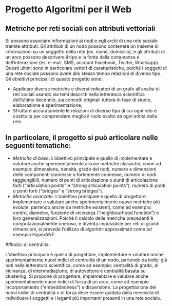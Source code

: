 # Progetto Algoritmi per il Web
## **Metriche per reti sociali con attributi vettoriali**
Si possono associare informazioni ai nodi e egli archi di una rete sociale tramite attributi. Gli attributi
di un nodo possono contenere un insieme di informazioni su un soggetto della rete (es. nome, domicilio),
e gli attributi di un arco possono descrivere il tipo e la fonte della comunanza e dell’interazione (es. e-mail,
SMS, account Facebook, Twitter, Whatsapp). Questi ultimi sono in particolare vettori di caratteristiche,
poichè i soggetti di una rete sociale possono avere allo stesso tempo relazioni di diverso tipo. Gli obiettivi
principali di questo progetto sono:
- Applicare diverse metriche e diversi indicatori di un grafo all’analisi di reti sociali usando sia temi
descritti nella letteratura scientifica dell’ultimo decennio, sia concetti originali tuttora in fase di
studio, elaborazione e sperimentazione;
- Sfruttare accuratamente le relazioni di diverso tipo di cui ogni rete é costituita per comprendere
meglio il ruolo svolto da ogni entità della rete.

## In particolare, il progetto si può articolare nelle seguenti tematiche:

- *Metriche di base*. L’obiettivo principale é quello di implementare e valutare anche sperimentalmente
alcune metriche classiche, come ad esempio: dimensione, densità, grado dei nodi, numero e
dimensioni delle componenti connesse o fortemente connesse, numero di nodi raggiungibili, numero
di punti di articolazione o punti di articolazione forti (“articulation points” e “strong articulation
points”), numero di ponti o ponti forti (“bridges” e “strong bridges”).
- *Metriche avanzate*. L’obiettivo principale é quello di progettare, implementare e valutare anche
sperimentalmente nuove metriche più evolute, partendo anche da metriche esistenti, come ad
esempio: centro, diametro, funzione di vicinanza (“neighbourhood function”) e loro generalizzazioni.
Poichè il calcolo delle metriche precedenti è computazionalmente oneroso, e diventa impossibile
per reti di grandi dimensioni, si prevede l’utilizzo di algoritmi approssimati come ad esempio
HyperANF.

##Indici di centralità:

L’obiettivo principale è quello di progettare, implementare e valutare anche
sperimentalmente nuovi indici di centralità di un nodo, partendo da indici già noti nella letteratura
scientifica, come ad esempio: centralità di grado, di vicinanza, di intermediazione, di
autovettore e centralità basata su clustering. Si propone di progettare, implementare e
valutare anche sperimentalmente nuovi indici di forza di un arco, come ad esempio incorporamento
(“embeddedness”) e dispersione. La progettazione dei nuovi indici di centralità e di forza deve
essere guidata dalla necessità di individuare i soggetti e i legami più importanti presenti in una rete
sociale.
